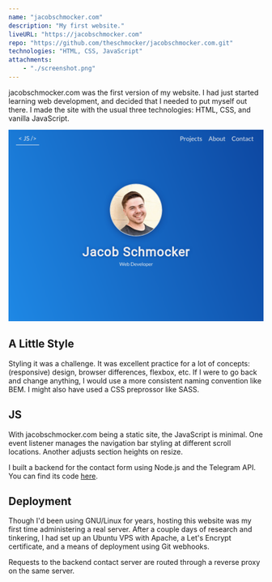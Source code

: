 ```yaml
---
name: "jacobschmocker.com"
description: "My first website."
liveURL: "https://jacobschmocker.com"
repo: "https://github.com/theschmocker/jacobschmocker.com.git"
technologies: "HTML, CSS, JavaScript"
attachments:
    - "./screenshot.png"
---
```


jacobschmocker.com was the first version of my website. I had just started learning web development, and decided that I needed to put myself out there.
I made the site with the usual three technologies: HTML, CSS, and vanilla JavaScript. 

![Screenshot of jacobschmocker.com](./screenshot.png "Screenshot of jacobschmocker.com")

## A Little Style
Styling it was a challenge. It was excellent practice for a lot of concepts: (responsive) design, browser differences, flexbox, etc. If I were to go back and change anything, I would use a more consistent naming convention like BEM. I might also have used a CSS preprossor like SASS.

## JS
With jacobschmocker.com being a static site, the JavaScript is minimal. One event listener manages the navigation bar styling at different scroll locations. Another adjusts section heights on resize. 

I built a backend for the contact form using Node.js and the Telegram API.
You can find its code [here](https://github.com/theschmocker/buzzer).

## Deployment

Though I'd been using GNU/Linux for years, hosting this website was my first time administering a real server. After a couple days of research and tinkering, I had set up an Ubuntu VPS with Apache, a Let's Encrypt certificate, and a means of deployment using Git webhooks. 

Requests to the backend contact server are routed through a reverse proxy on the same server.
